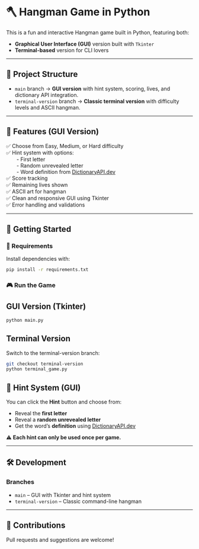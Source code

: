 # 🪓 Hangman Game in Python

This is a fun and interactive Hangman game built in Python, featuring both:

- **Graphical User Interface (GUI)** version built with `Tkinter`
- **Terminal-based** version for CLI lovers

---

## 📁 Project Structure

- `main` branch → **GUI version** with hint system, scoring, lives, and dictionary API integration.
- `terminal-version` branch → **Classic terminal version** with difficulty levels and ASCII hangman.

---

## 🚀 Features (GUI Version)

✅ Choose from Easy, Medium, or Hard difficulty  
✅ Hint system with options:  
  - First letter  
  - Random unrevealed letter  
  - Word definition from [DictionaryAPI.dev](https://dictionaryapi.dev)  
✅ Score tracking  
✅ Remaining lives shown  
✅ ASCII art for hangman  
✅ Clean and responsive GUI using Tkinter  
✅ Error handling and validations  

---

## 🧩 Getting Started

### 🔧 Requirements

Install dependencies with:

```bash
pip install -r requirements.txt
```

### 🎮 Run the Game
## GUI Version (Tkinter)
```bash
python main.py
```
## Terminal Version
Switch to the terminal-version branch:
```bash
git checkout terminal-version
python terminal_game.py
```

## 🧠 Hint System (GUI)

You can click the **Hint** button and choose from:

- Reveal the **first letter**
- Reveal a **random unrevealed letter**
- Get the word’s **definition** using [DictionaryAPI.dev](https://dictionaryapi.dev)

⚠️ **Each hint can only be used once per game.**

---

## 🛠 Development

### Branches

- `main` – GUI with Tkinter and hint system  
- `terminal-version` – Classic command-line hangman

---

## 🤝 Contributions

Pull requests and suggestions are welcome!  
